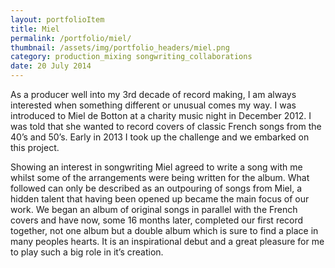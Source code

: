 ```yaml
---
layout: portfolioItem
title: Miel
permalink: /portfolio/miel/
thumbnail: /assets/img/portfolio_headers/miel.png
category: production_mixing songwriting_collaborations
date: 20 July 2014
---
```


As a producer well into my 3rd decade of record making, I am always interested when something different or unusual comes my way. I was introduced to Miel de Botton at a charity music night in December 2012. I was told that she wanted to record covers of classic French songs from the 40’s and 50’s. Early in 2013 I took up the challenge and we embarked on this project.

Showing an interest in songwriting Miel agreed to write a song with me whilst some of the arrangements were being written for the album. What followed can only be described as an outpouring of songs from Miel, a hidden talent that having been opened up became the main focus of our work. We began an album of original songs in parallel with the French covers and have now, some 16 months later, completed our first record together, not one album but a double album which is sure to find a place in many peoples hearts. It is an inspirational debut and a great pleasure for me to play such a big role in it’s creation.